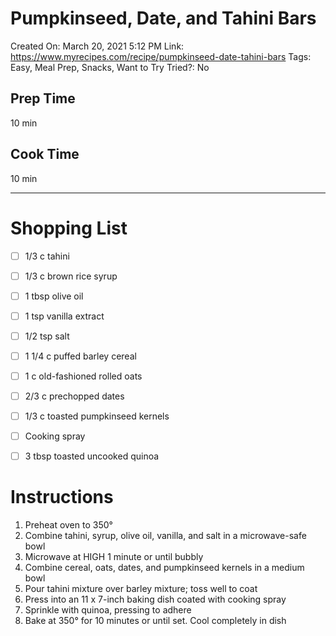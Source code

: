 # Pumpkinseed, Date, and Tahini Bars

Created On: March 20, 2021 5:12 PM
Link: https://www.myrecipes.com/recipe/pumpkinseed-date-tahini-bars
Tags: Easy, Meal Prep, Snacks, Want to Try
Tried?: No

## Prep Time

10 min

## Cook Time

10 min

---

# Shopping List

- [ ]  1/3 c tahini
- [ ]  1/3 c brown rice syrup
- [ ]  1 tbsp olive oil
- [ ]  1 tsp vanilla extract
- [ ]  1/2 tsp salt
- [ ]  1 1/4 c puffed barley cereal

- [ ]  1 c old-fashioned rolled oats
- [ ]  2/3 c prechopped dates
- [ ]  1/3 c toasted pumpkinseed kernels
- [ ]  Cooking spray
- [ ]  3 tbsp toasted uncooked quinoa

# Instructions

1. Preheat oven to 350°
2. Combine tahini, syrup, olive oil, vanilla, and salt in a microwave-safe bowl
3. Microwave at HIGH 1 minute or until bubbly
4. Combine cereal, oats, dates, and pumpkinseed kernels in a medium bowl
5. Pour tahini mixture over barley mixture; toss well to coat
6. Press into an 11 x 7-inch baking dish coated with cooking spray
7. Sprinkle with quinoa, pressing to adhere
8. Bake at 350° for 10 minutes or until set. Cool completely in dish